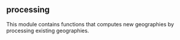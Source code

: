 ## processing

<div class="badges"><div class="core"></div></div>

This module contains functions that computes new geographies by processing existing geographies.